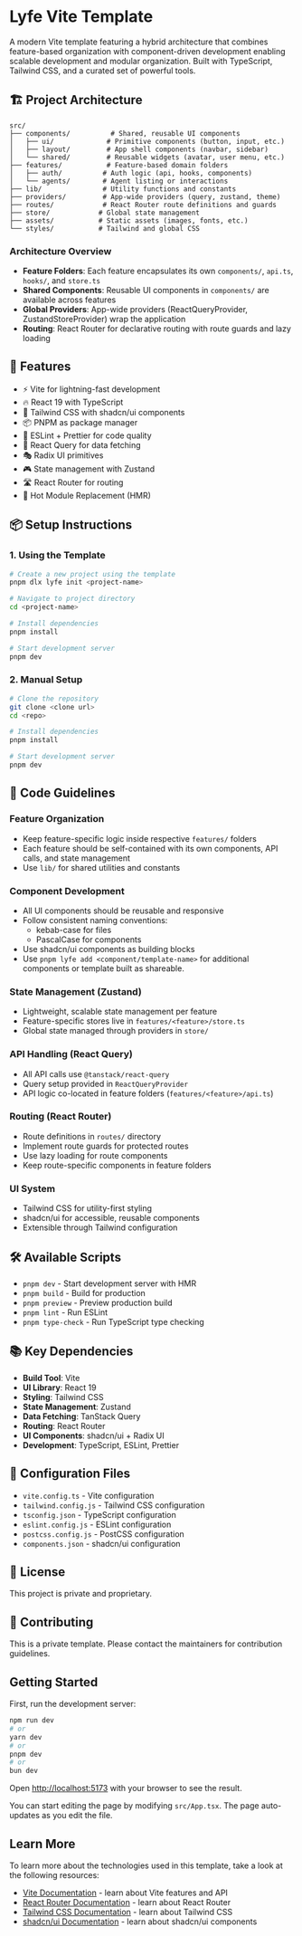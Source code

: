 # Lyfe Vite Template

A modern Vite template featuring a hybrid architecture that combines feature-based organization with component-driven development enabling scalable development and modular organization. Built with TypeScript, Tailwind CSS, and a curated set of powerful tools.

## 🏗️ Project Architecture

```
src/
├── components/          # Shared, reusable UI components
│   ├── ui/             # Primitive components (button, input, etc.)
│   ├── layout/         # App shell components (navbar, sidebar)
│   └── shared/         # Reusable widgets (avatar, user menu, etc.)
├── features/           # Feature-based domain folders
│   ├── auth/          # Auth logic (api, hooks, components)
│   └── agents/        # Agent listing or interactions
├── lib/               # Utility functions and constants
├── providers/         # App-wide providers (query, zustand, theme)
├── routes/            # React Router route definitions and guards
├── store/            # Global state management
├── assets/           # Static assets (images, fonts, etc.)
└── styles/           # Tailwind and global CSS
```

### Architecture Overview

- **Feature Folders**: Each feature encapsulates its own `components/`, `api.ts`, `hooks/`, and `store.ts`
- **Shared Components**: Reusable UI components in `components/` are available across features
- **Global Providers**: App-wide providers (ReactQueryProvider, ZustandStoreProvider) wrap the application
- **Routing**: React Router for declarative routing with route guards and lazy loading

## 🚀 Features

- ⚡️ Vite for lightning-fast development
- 🔥 React 19 with TypeScript
- 🎨 Tailwind CSS with shadcn/ui components
- 📦 PNPM as package manager
- 🎯 ESLint + Prettier for code quality
- 🔄 React Query for data fetching
- 🎭 Radix UI primitives
- 🎮 State management with Zustand
- 🛣️ React Router for routing
- 🚀 Hot Module Replacement (HMR)

## 📦 Setup Instructions

### 1. Using the Template

```bash
# Create a new project using the template
pnpm dlx lyfe init <project-name>

# Navigate to project directory
cd <project-name>

# Install dependencies
pnpm install

# Start development server
pnpm dev
```

### 2. Manual Setup

```bash
# Clone the repository
git clone <clone url>
cd <repo>

# Install dependencies
pnpm install

# Start development server
pnpm dev
```

## 🧱 Code Guidelines

### Feature Organization
- Keep feature-specific logic inside respective `features/` folders
- Each feature should be self-contained with its own components, API calls, and state management
- Use `lib/` for shared utilities and constants

### Component Development
- All UI components should be reusable and responsive
- Follow consistent naming conventions:
  - kebab-case for files
  - PascalCase for components
- Use shadcn/ui components as building blocks
- Use `pnpm lyfe add <component/template-name>` for additional components or template built as shareable.

### State Management (Zustand)
- Lightweight, scalable state management per feature
- Feature-specific stores live in `features/<feature>/store.ts`
- Global state managed through providers in `store/`

### API Handling (React Query)
- All API calls use `@tanstack/react-query`
- Query setup provided in `ReactQueryProvider`
- API logic co-located in feature folders (`features/<feature>/api.ts`)

### Routing (React Router)
- Route definitions in `routes/` directory
- Implement route guards for protected routes
- Use lazy loading for route components
- Keep route-specific components in feature folders

### UI System
- Tailwind CSS for utility-first styling
- shadcn/ui for accessible, reusable components
- Extensible through Tailwind configuration

## 🛠️ Available Scripts

- `pnpm dev` - Start development server with HMR
- `pnpm build` - Build for production
- `pnpm preview` - Preview production build
- `pnpm lint` - Run ESLint
- `pnpm type-check` - Run TypeScript type checking

## 📚 Key Dependencies

- **Build Tool**: Vite
- **UI Library**: React 19
- **Styling**: Tailwind CSS
- **State Management**: Zustand
- **Data Fetching**: TanStack Query
- **Routing**: React Router
- **UI Components**: shadcn/ui + Radix UI
- **Development**: TypeScript, ESLint, Prettier

## 🔧 Configuration Files

- `vite.config.ts` - Vite configuration
- `tailwind.config.js` - Tailwind CSS configuration
- `tsconfig.json` - TypeScript configuration
- `eslint.config.js` - ESLint configuration
- `postcss.config.js` - PostCSS configuration
- `components.json` - shadcn/ui configuration

## 📝 License

This project is private and proprietary.

## 🤝 Contributing

This is a private template. Please contact the maintainers for contribution guidelines.

## Getting Started

First, run the development server:

```bash
npm run dev
# or
yarn dev
# or
pnpm dev
# or
bun dev
```

Open [http://localhost:5173](http://localhost:5173) with your browser to see the result.

You can start editing the page by modifying `src/App.tsx`. The page auto-updates as you edit the file.

## Learn More

To learn more about the technologies used in this template, take a look at the following resources:

- [Vite Documentation](https://vitejs.dev/guide/) - learn about Vite features and API
- [React Router Documentation](https://reactrouter.com/) - learn about React Router
- [Tailwind CSS Documentation](https://tailwindcss.com/docs) - learn about Tailwind CSS
- [shadcn/ui Documentation](https://ui.shadcn.com/) - learn about shadcn/ui components
